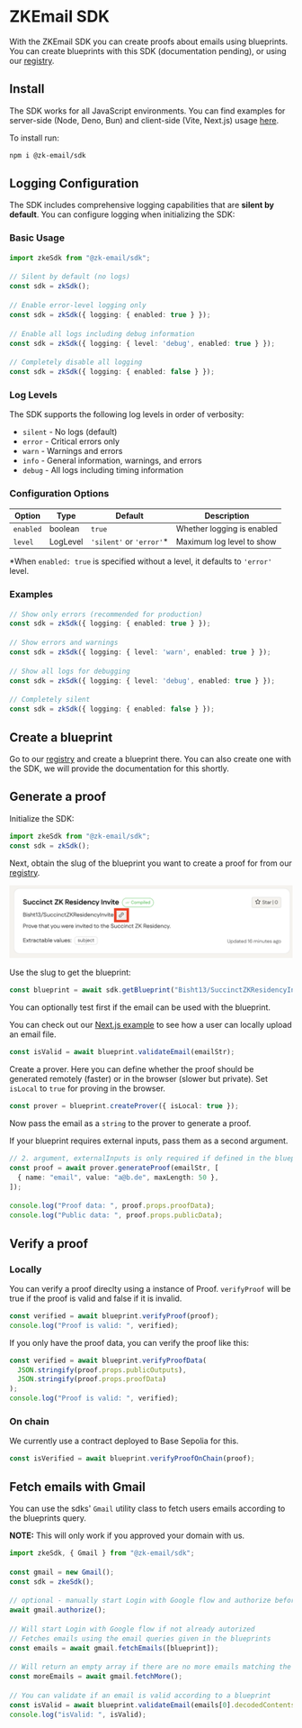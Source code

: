 # ZKEmail SDK

With the ZKEmail SDK you can create proofs about emails using blueprints. You can create blueprints with this
SDK (documentation pending), or using our [registry](https://registry.zk.email).

## Install

The SDK works for all JavaScript environments. You can find
examples for server-side (Node, Deno, Bun) and client-side (Vite, Next.js) usage [here](https://github.com/zkemail/sdk-ts-demo).

To install run:

```bash
npm i @zk-email/sdk
```

## Logging Configuration

The SDK includes comprehensive logging capabilities that are **silent by default**. You can configure logging when initializing the SDK:

### Basic Usage

```ts
import zkeSdk from "@zk-email/sdk";

// Silent by default (no logs)
const sdk = zkSdk();

// Enable error-level logging only
const sdk = zkSdk({ logging: { enabled: true } });

// Enable all logs including debug information
const sdk = zkSdk({ logging: { level: 'debug', enabled: true } });

// Completely disable all logging
const sdk = zkSdk({ logging: { enabled: false } });
```

### Log Levels

The SDK supports the following log levels in order of verbosity:

- `silent` - No logs (default)
- `error` - Critical errors only
- `warn` - Warnings and errors
- `info` - General information, warnings, and errors
- `debug` - All logs including timing information

### Configuration Options

| Option | Type | Default | Description |
|--------|------|---------|-------------|
| `enabled` | boolean | `true` | Whether logging is enabled |
| `level` | LogLevel | `'silent'` or `'error'`* | Maximum log level to show |

*When `enabled: true` is specified without a level, it defaults to `'error'` level.

### Examples

```ts
// Show only errors (recommended for production)
const sdk = zkSdk({ logging: { enabled: true } });

// Show errors and warnings
const sdk = zkSdk({ logging: { level: 'warn', enabled: true } });

// Show all logs for debugging
const sdk = zkSdk({ logging: { level: 'debug', enabled: true } });

// Completely silent
const sdk = zkSdk({ logging: { enabled: false } });
```

## Create a blueprint

Go to our [registry](https://registry.zk.email) and create a blueprint there. You can also create one with the SDK,
we will provide the documentation for this shortly.

## Generate a proof

Initialize the SDK:

```ts
import zkeSdk from "@zk-email/sdk";
const sdk = zkSdk();
```

Next, obtain the slug of the blueprint you want to create a proof for from our [registry](https://registry.zk.email).

![Copy Slug](https://raw.githubusercontent.com/zkemail/zk-email-sdk-js/main/assets/copy_slug.png)

Use the slug to get the blueprint:

```ts
const blueprint = await sdk.getBlueprint("Bisht13/SuccinctZKResidencyInvite@v2");
```

You can optionally test first if the email can be used with the blueprint.

You can check out our [Next.js example](https://github.com/zkemail/sdk-ts-demo/tree/main/nextjs) to see how
a user can locally upload an email file.

```ts
const isValid = await blueprint.validateEmail(emailStr);
```

Create a prover. Here you can define whether the proof should be generated remotely (faster)
or in the browser (slower but private).
Set `isLocal` to `true` for proving in the browser.

```ts
const prover = blueprint.createProver({ isLocal: true });
```

Now pass the email as a `string` to the prover to generate a proof.

If your blueprint requires external inputs, pass them as a second argument.

```ts
// 2. argument, externalInputs is only required if defined in the blueprint
const proof = await prover.generateProof(emailStr, [
  { name: "email", value: "a@b.de", maxLength: 50 },
]);

console.log("Proof data: ", proof.props.proofData);
console.log("Public data: ", proof.props.publicData);
```

## Verify a proof

### Locally

You can verify a proof direclty using a instance of Proof.
`verifyProof` will be true if the proof is valid and false if it is invalid.

```ts
const verified = await blueprint.verifyProof(proof);
console.log("Proof is valid: ", verified);
```

If you only have the proof data, you can verify the proof like this:

```ts
const verified = await blueprint.verifyProofData(
  JSON.stringify(proof.props.publicOutputs),
  JSON.stringify(proof.props.proofData)
);
console.log("Proof is valid: ", verified);
```

### On chain

We currently use a contract deployed to Base Sepolia for this.

```ts
const isVerified = await blueprint.verifyProofOnChain(proof);
```

## Fetch emails with Gmail

You can use the sdks' `Gmail` utility class to fetch users emails according to the blueprints query.

**NOTE:** This will only work if you approved your domain with us.

```ts
import zkeSdk, { Gmail } from "@zk-email/sdk";

const gmail = new Gmail();
const sdk = zkeSdk();

// optional - manually start Login with Google flow and authorize before fetching emails
await gmail.authorize();

// Will start Login with Google flow if not already autorized
// Fetches emails using the email queries given in the blueprints
const emails = await gmail.fetchEmails([blueprint]);

// Will return an empty array if there are no more emails matching the blueprints query
const moreEmails = await gmail.fetchMore();

// You can validate if an email is valid according to a blueprint
const isValid = await blueprint.validateEmail(emails[0].decodedContents);
console.log("isValid: ", isValid);
```
